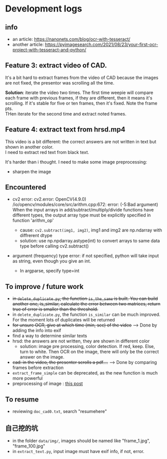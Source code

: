 # Development logs

## info
- an article: https://nanonets.com/blog/ocr-with-tesseract/
- another article: https://pyimagesearch.com/2021/08/23/your-first-ocr-project-with-tesseract-and-python/


## Feature 3: extract video of CAD.
It's a bit hard to extract frames from the video of CAD because the images are not fixed, the presentor was scrolling all the time.  

__Solution__: iterate the video two times. The first time weepie will compare each frame with previous frames, if they are different, then it means it's scrolling. If it's stable for five or ten frames, then it's fixed. Note the frame pts.  
THen iterate for the second time and extract noted frames.


## Feature 4: extract text from hrsd.mp4
This video is a bit different: the correct answers are not written in text but shown in another color.  
I need to extract red text from black text.

It's harder than i thought. I need to make some image preprocessing:
- sharpen the image


## Encountered
- cv2 error: cv2.error: OpenCV(4.9.0) /io/opencv/modules/core/src/arithm.cpp:672: error: (-5:Bad argument) When the input arrays in add/subtract/multiply/divide functions have different types, the output array type must be explicitly specified in function 'arithm_op'
  - cause: `cv2.subtract(img1, img2)`, img1 and img2 are np.ndarray with diffrerent dtype
  - solution: use np.npdarray.astype(int) to convert arrays to same data type before calling cv2.subtract()

- argument (frequency) type error: if not specified, python will take input as string, even though you give an int.
  - In argparse, specify type=int


## To improve / future work
- ~~in `delete_duplicate.py`, the function `is_the_same` is built. You can build another one, is_similar, calculate the error between two matrices, return true of error is smaller than the threshold.~~
- in `delete_duplicate.py`, the function `is_similar` can be much improved. For the moment lots of duplicates will be returned
- ~~for unsure OCR, give at which time (min, sec) of the video~~ --> Done by adding the info into exif
- find a way to determine similar texts
- hrsd: the answers are not written, they are shown in different color
  - solution: image pre processing, color detection. If red, keep. Else, turn to white. Then OCR on the image, there will only be the correct answer on the image.
- ~~cad: in the video, the presenter scrolls a pdf....~~ --> Done by comparing frames before extraction 
- `extract_frame_simple` can be deprecated, as the new function is much more powerful
- preprocessing of image : [this post](https://stackoverflow.com/questions/37745519/use-pytesseract-ocr-to-recognize-text-from-an-image)


## To resume
- reviewing `doc_cad0.txt`, search "resumehere"



## 自己挖的坑
- in the folder `data/img/`, images should be named like "frame_1.jpg", "frame_100.jpg"
- in `extract_text.py`, input image must have exif info, if not, error.


